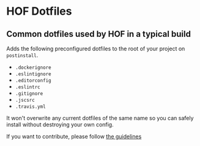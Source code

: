 # HOF Dotfiles
## Common dotfiles used by HOF in a typical build

Adds the following preconfigured dotfiles to the root of your project on `postinstall`.

- `.dockerignore`
- `.eslintignore`
- `.editorconfig`
- `.eslintrc`
- `.gitignore`
- `.jscsrc`
- `.travis.yml`

It won't overwrite any current dotfiles of the same name so you can safely install without destroying your own config.

If you want to contribute, please follow [the guidelines](./contributing.md)
